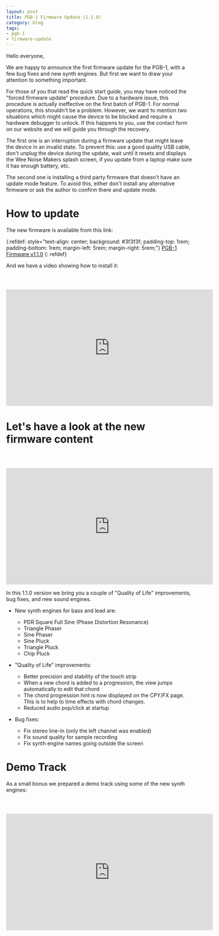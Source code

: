 ```yaml
---
layout: post
title: PGB-1 Firmware Update (1.1.0)
category: blog
tags:
- pgb-1
- firmware-update
---
```


Hello everyone,

We are happy to announce the first firmware update for the PGB-1, with a few
bug fixes and new synth engines. But first we want to draw your attention to
something important.

For those of you that read the quick start guide, you may have noticed the
"forced firmware update" procedure. Due to a hardware issue, this procedure is
actually ineffective on the first batch of PGB-1. For normal operations, this
shouldn't be a problem. However, we want to mention two situations which might
cause the device to be blocked and require a hardware debugger to unlock. If
this happens to you, use the contact form on our website and we will guide you
through the recovery.

The first one is an interruption during a firmware update that might leave the
device in an invalid state. To prevent this: use a good quality USB cable,
don't unplug the device during the update, wait until it resets and displays
the Wee Noise Makers splash screen, if you update from a laptop make sure it
has enough battery, etc.

The second one is installing a third party firmware that doesn't have an update
mode feature. To avoid this, either don't install any alternative firmware or
ask the author to confirm there and update mode.

# How to update

The new firmware is available from this link:

{:refdef: style="text-align: center; background: #3f3f3f; padding-top: 1rem;
padding-bottom: 1rem; margin-left: 5rem; margin-right: 5rem;"}
[PGB-1 Firmware v1.1.0](https://github.com/wee-noise-makers/WNM-PGB1-firmware/releases/download/v1.1.0/WNM-PGB1-firmware-1.1.0-release-20250805-0654.uf2)
{: refdef}

And we have a video showing how to install it:

<div style="text-align:center; padding-top:3em">
<iframe width="560" height="315" src="https://www.youtube.com/embed/8Zc03KL3Huk?si=rCNJlBTpFfnFg3Vw" title="YouTube video player" frameborder="0" allow="accelerometer; autoplay; clipboard-write; encrypted-media; gyroscope; picture-in-picture; web-share" referrerpolicy="strict-origin-when-cross-origin" allowfullscreen></iframe>
</div>

# Let's have a look at the new firmware content

<div style="text-align:center; padding-top:3em">
<iframe width="560" height="315" src="https://www.youtube.com/embed/IXzmmRyu68U?si=1n6ik-b_RmHEZPP3" title="YouTube video player" frameborder="0" allow="accelerometer; autoplay; clipboard-write; encrypted-media; gyroscope; picture-in-picture; web-share" referrerpolicy="strict-origin-when-cross-origin" allowfullscreen></iframe>
</div>

In this 1.1.0 version we bring you a couple of "Quality of Life" improvements,
bug fixes, and new sound engines.

 - New synth engines for bass and lead are:
   - PDR Square Full Sine (Phase Distortion Resonance)
   - Triangle Phaser
   - Sine Phaser
   - Sine Pluck
   - Triangle Pluck
   - Chip Pluck

 - "Quality of Life" improvements:
   - Better precision and stability of the touch strip
   - When a new chord is added to a progression, the view jumps automatically
     to edit that chord
   - The chord progression hint is now displayed on the CPY/FX page. This is to
     help to time effects with chord changes.
   - Reduced audio pop/click at startup

 - Bug fixes:
   - Fix stereo line-in (only the left channel was enabled)
   - Fix sound quality for sample recording
   - Fix synth engine names going outside the screen

# Demo Track

As a small bonus we prepared a demo track using some of the new synth engines:

<div style="text-align:center; padding-top:3em">
<iframe width="560" height="315" src="https://www.youtube.com/embed/kvAHVBmVGLg?si=gow2aIqSo5S7WaF-" title="YouTube video player" frameborder="0" allow="accelerometer; autoplay; clipboard-write; encrypted-media; gyroscope; picture-in-picture; web-share" referrerpolicy="strict-origin-when-cross-origin" allowfullscreen></iframe>
</div>
